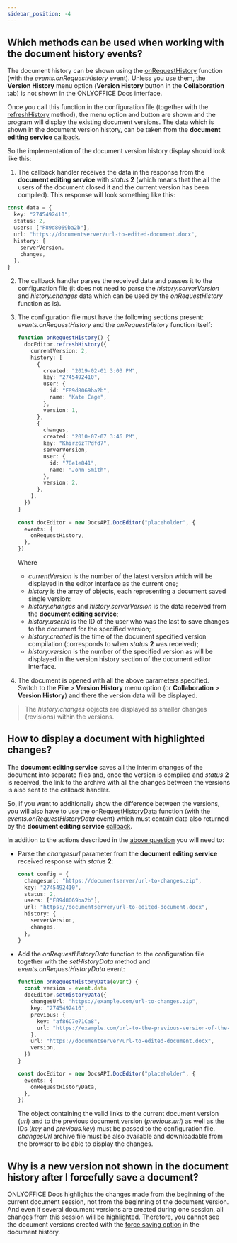 ```yaml
---
sidebar_position: -4
---
```


## Which methods can be used when working with the document history events?

The document history can be shown using the [onRequestHistory](../../usage-api/config/events.md#onrequesthistory) function (with the *events.onRequestHistory* event). Unless you use them, the **Version History** menu option (**Version History** button in the **Collaboration** tab) is not shown in the ONLYOFFICE Docs interface.

Once you call this function in the configuration file (together with the [refreshHistory](../../usage-api/methods.md#refreshhistory) method), the menu option and button are shown and the program will display the existing document versions. The data which is shown in the document version history, can be taken from the **document editing service** [callback](../../usage-api/callback-handler.md#status-2-3).

So the implementation of the document version history display should look like this:

1. The callback handler receives the data in the response from the **document editing service** with *status* **2** (which means that the all the users of the document closed it and the current version has been compiled). This response will look something like this:

``` ts
const data = {
  key: "2745492410",
  status: 2,
  users: ["F89d8069ba2b"],
  url: "https://documentserver/url-to-edited-document.docx",
  history: {
    serverVersion,
    changes,
  },
}
  ```

2. The callback handler parses the received data and passes it to the configuration file (it does not need to parse the *history.serverVersion* and *history.changes* data which can be used by the *onRequestHistory* function as is).

3. The configuration file must have the following sections present: *events.onRequestHistory* and the *onRequestHistory* function itself:

   ``` ts
   function onRequestHistory() {
     docEditor.refreshHistory({
       currentVersion: 2,
       history: [
         {
           created: "2019-02-01 3:03 PM",
           key: "2745492410",
           user: {
             id: "F89d8069ba2b",
             name: "Kate Cage",
           },
           version: 1,
         },
         {
           changes,
           created: "2010-07-07 3:46 PM",
           key: "Khirz6zTPdfd7",
           serverVersion,
           user: {
             id: "78e1e841",
             name: "John Smith",
           },
           version: 2,
         },
       ],
     })
   }
  
   const docEditor = new DocsAPI.DocEditor("placeholder", {
     events: {
       onRequestHistory,
     },
   })
   ```

   Where

   - *currentVersion* is the number of the latest version which will be displayed in the editor interface as the current one;
   - *history* is the array of objects, each representing a document saved single version:
    - *history.changes* and *history.serverVersion* is the data received from the **document editing service**;
    - *history.user.id* is the ID of the user who was the last to save changes to the document for the specified version;
    - *history.created* is the time of the document specified version compilation (corresponds to when *status* **2** was received);
    - *history.version* is the number of the specified version as will be displayed in the version history section of the document editor interface.

4. The document is opened with all the above parameters specified. Switch to the **File** > **Version History** menu option (or **Collaboration** > **Version History**) and there the version data will be displayed.

> The *history.changes* objects are displayed as smaller changes (revisions) within the versions.

## How to display a document with highlighted changes?

The **document editing service** saves all the interim changes of the document into separate files and, once the version is compiled and *status* **2** is received, the link to the archive with all the changes between the versions is also sent to the callback handler.

So, if you want to additionally show the difference between the versions, you will also have to use the [onRequestHistoryData](../../usage-api/config/events.md#onrequesthistorydata) function (with the *events.onRequestHistoryData* event) which must contain data also returned by the **document editing service** [callback](../../usage-api/callback-handler.md#changeshistory).

In addition to the actions described in the [above question](#which-methods-can-be-used-when-working-with-the-document-history-events) you will need to:

- Parse the *changesurl* parameter from the **document editing service** received response with *status* **2**:

  ``` ts
  const config = {
    changesurl: "https://documentserver/url-to-changes.zip",
    key: "2745492410",
    status: 2,
    users: ["F89d8069ba2b"],
    url: "https://documentserver/url-to-edited-document.docx",
    history: {
      serverVersion,
      changes,
    },
  }
  ```

- Add the *onRequestHistoryData* function to the configuration file together with the *setHistoryData* method and *events.onRequestHistoryData* event:

  ``` ts
  function onRequestHistoryData(event) {
    const version = event.data
    docEditor.setHistoryData({
      changesUrl: "https://example.com/url-to-changes.zip",
      key: "2745492410",
      previous: {
        key: "af86C7e71Ca8",
        url: "https://example.com/url-to-the-previous-version-of-the-document.docx",
      },
      url: "https://documentserver/url-to-edited-document.docx",
      version,
    })
  }
  
  const docEditor = new DocsAPI.DocEditor("placeholder", {
    events: {
      onRequestHistoryData,
    },
  })
  ```

  The object containing the valid links to the current document version (*url*) and to the previous document version (*previous.url*) as well as the IDs (*key* and *previous.key*) must be passed to the configuration file. *changesUrl* archive file must be also available and downloadable from the browser to be able to display the changes.

## Why is a new version not shown in the document history after I forcefully save a document?

ONLYOFFICE Docs highlights the changes made from the beginning of the current document session, not from the beginning of the document version. And even if several document versions are created during one session, all changes from this session will be highlighted. Therefore, you cannot see the document versions created with the [force saving option](../../get-started/how-it-works/saving-file.md#force-saving) in the document history.
